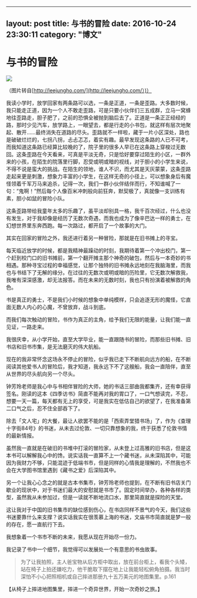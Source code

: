  ---
layout: post
title:   与书的冒险
date:   2016-10-24 23:30:11
category: "博文"
---
# 与书的冒险

![](http://7xoc51.com1.z0.glb.clouddn.com/invitation.jpg)

（图片转自[http://leejungho.com/](http://leejungho.com/）)）

我读小学时，放学回家有两条路可以选，一条是正道，一条是歪路。大多数时候，我只能走正道，因为一个人不敢走歪路，可是只要小伙伴们三五成群，立马一窝蜂地往歪路走，胆子肥了，之前的恐惧全被抛到脑后去了。正道是一条正正经经的路，那时少见汽车，放学路上，一眼望去，都是行走的小书包，就这样有层次地聚起、散开……最终消失在道路的尽头。歪路就不一样啦，藏于一片小区深处，路也是破破烂烂的，七拐八拐，忐忐忑忑，着实有趣。最早发现这条路的人已不可考，而我知道这条路已经算比较晚的了，院子里的很多人早已在这条路上穿梭过无数回。这条歪路在今天看来，可真是平淡无奇，只是恰好要穿过陌生的小区，一群外来的小孩，在陌生的院落里行脚，忍受或明或暗的视线，对于胆小的小学生来说，不得不说是蛮大的挑战。在陌生的领地，谁人不识，而尤其是天灰蒙蒙，这条歪路走起来更是刺激，想象力丰富的小学生，在这样无奇的小径上，可以想象身后有魔怪领着千军万马来追杀，记得一次，我们一群小伙伴结伴而行，不知谁喊了一句：“鬼啊！”然后每个人像百米冲刺般向前狂奔，默契极了，真就像一支训练有素，胆小如鼠的冒险小队。

这条歪路带给我童年太多的乐趣了，虽平淡却别具一格，我千百次经过，什么也没有发生，对于我却像是经历了无数次奇遇，而我也成为了像辛巴达一样的勇士，在幻想世界里东奔西跑。每一次路过，都开启了一个故事的大门。

其实在回家的冒险之外，我还进行着另一种冒险，那就是在旧书摊上的寻宝。

每天临近放学的时候，都是我精神最躁动的时刻，我期待着第一个冲出校门，第一个赶到校门口的旧书摊前，第一个翻开摊主那个神奇的破包，然后与一本奇妙的书相遇。那种寻宝过程的幸福感觉，让那个独特的旧书摊永远地刻在我脑海里，而我也与书结下了无解的缘分。在过往的无数次或明或暗的历险里，它无数次解救我，我唯有深深感激，却无法报答。而在未来的无数时刻，我也只有扮演着被解救的角色。

书是真正的勇士，不是我们小时候的想象中单纯模样，只会追逐无形的魔怪，它直面无数人内心的心魔，不曾放弃，战斗到底。

而我们每次触动的冒险，书作为真正的主角，给予我们无限的能量，让我们能一直见证，一路走来。

我很庆幸，从小学开始，直至大学毕业，能一直跟随书的冒险，而那些旧书摊、旧书店和旧书市集，是无法磨灭的伟大航船。

现在的我非常怀念这场永不停止的冒险，似乎我已走下不断航向远方的船，在不断阅读其他爱书人的冒险后，我才知道，我永远下不了这艘船，我会一直陪伴，直至从世界的尽头航向另一个尽头。

钟芳玲老师是我心中与书相伴冒险的大师，她的书话三部曲我都集齐，还有幸获得签名。刚读的这本《四季访书》简直不能再对我的胃口了，一口气想读完，不忍，想要一天一篇，每天都有无上的享受，可是我实在低估自己的欲望了，在我准备第二口气之后，忍不住全部吞下了。

除去「文人宅」的大餐，最让人欲罢不能的是「西索弄堂猎书场」了，作为《查理十字街84号》的书迷，从未去过伦敦、一切只靠想象的我，终于获悉了伦敦书情的最新情报。

虽然我一直就是在破旧的书堆中打滚的冒险家，从未登上过高雅的旧书店，但是这本书可以解解我心中的馋。说实话我一直算不上一个藏书迷，从未深陷其中，可能因为我财力不够，只能混迹于低端书市，但是同样的心情我是理解的，不然我也不会在大学图书馆里遇到《藏书之爱》后深陷其中。

另一个让我心心念之的就是古本书集市，钟芳玲老师也提到，在不断有旧书店关门歇业的现状中，对于书迷们最大的安慰就是书市了。固定时间举办，各种各样的类型，虽然我从未参加过，但是一读就不断地流口水，那里简直就是探险的天堂。

这让我对于中国的旧书集市的缺位感到伤心，在书店同样不景气的今天，我们这些书迷要靠什么来支撑？说实话我实在很羡慕上海的书迷，文庙书市简直就是梦一般的存在，愿一直航行下去。

我想象着一个书市不断的未来，我愿从现在开始尽一份力。

我记录了书中一个细节，我觉得可以发展处一个有意思的书虫故事。

> 为了让我拍照，主人爸宝物从后方柜中取出，放在前台柜上，看我个头矮，站在椅子上拍还嫌吃力，他干脆取下摆在地上让我能轻松俯角拍摄。我当时深怕不小心把照相机或自己摔进那册九十五万美元的地图集里。p.161

【从椅子上摔进地图集里，摔进一个奇异世界，开始一次奇妙之旅。】

